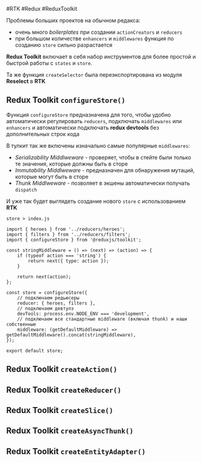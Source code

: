 #RTK #Redux #ReduxToolkit


Проблемы больших проектов на обычном редакса:
- очень много *boilerplates* при создании `actionCreators` и `reducers`
- при большом количестве `enhancers` и `middlewares` функция по созданию `store` сильно разрастается 

**Redux Toolkit** включает в себя набор инструментов для более простой и быстрой работы с `states` и `store`. 

Та же функция `createSelector` была переэкспортирована из модуля **Reselect** в **RTK** 

## Redux Toolkit `configureStore()`

Функция `configureStore` предназначена для того, чтобы удобно автоматически регулировать `reducers`, подключать `middlewares` или `enhancers` и автоматически подключать **redux devtools** без дополнительных строк кода  

В тулкит так же включены изначально самые популярные `middlewares`:
- *Serializability Middlweware* - проверяет, чтобы в стейте были только те значения, которые должны быть в сторе
- *Immutability Middlweware* - предназначен для обнаружения мутаций, которые могут быть в сторе
- *Thunk Middlweware* - позволяет в экшены автоматически получать `dispatch`

И уже так будет выглядеть создание нового `store` с использованием **RTK** 

`store > index.js`
```JS
import { heroes } from '../reducers/heroes';
import { filters } from '../reducers/filters';
import { configureStore } from '@reduxjs/toolkit';

const stringMiddleware = () => (next) => (action) => {
	if (typeof action === 'string') {
		return next({ type: action });
	}

	return next(action);
};

const store = configureStore({
	// подключаем редьюсеры
	reducer: { heroes, filters },
	// подключаем девтулз
	devTools: process.env.NODE_ENV === 'development',
	// подключаем все стандартные middleware (включая thunk) и наши собственные
	middleware: (getDefaultMiddleware) => getDefaultMiddleware().concat(stringMiddleware),
});

export default store;
```

## Redux Toolkit `createAction()`











## Redux Toolkit `createReducer()`











## Redux Toolkit `createSlice()`











## Redux Toolkit `createAsyncThunk()`











## Redux Toolkit `createEntityAdapter()`








